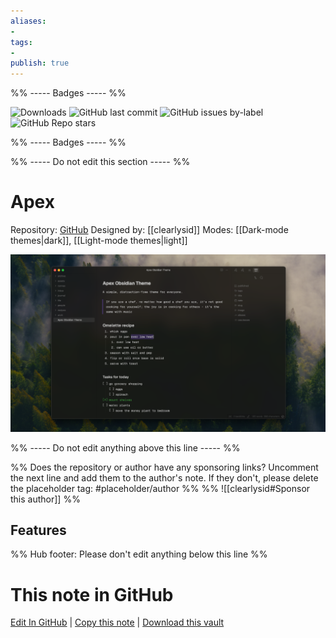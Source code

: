 ```yaml
---
aliases:
- 
tags: 
- 
publish: true
---
```


%% ----- Badges ----- %%

![Downloads](https://img.shields.io/badge/downloads-6649-573E7A?style=for-the-badge&logo=)
![GitHub last commit](https://img.shields.io/github/last-commit/clearlysid/apex?color=573E7A&label=last%20update&logo=github&style=for-the-badge)
![GitHub issues by-label](https://img.shields.io/github/issues/clearlysid/apex/help%20wanted?color=573E7A&logo=github&style=for-the-badge) 
![GitHub Repo stars](https://img.shields.io/github/stars/clearlysid/apex?color=573E7A&logo=github&style=for-the-badge)

%% ----- Badges ----- %%

%% ----- Do not edit this section ----- %%

# Apex

Repository: [GitHub](https://github.com/clearlysid/apex)
Designed by: [[clearlysid]]
Modes: [[Dark-mode themes|dark]], [[Light-mode themes|light]]



![screenshot](https://github.com/clearlysid/apex/raw/HEAD/preview.png)

%% ----- Do not edit anything above this line ----- %% 

%% Does the repository or author have any sponsoring links? Uncomment the next line and add them to the author's note. If they don't, please delete the placeholder tag: #placeholder/author %%
%% ![[clearlysid#Sponsor this author]] %%


## Features



%% Hub footer: Please don't edit anything below this line %%

# This note in GitHub

<span class="git-footer">[Edit In GitHub](https://github.dev/obsidian-community/obsidian-hub/blob/main/02%20-%20Community%20Expansions/02.05%20All%20Community%20Expansions/Themes/Apex.md "git-hub-edit-note") | [Copy this note](https://raw.githubusercontent.com/obsidian-community/obsidian-hub/main/02%20-%20Community%20Expansions/02.05%20All%20Community%20Expansions/Themes/Apex.md "git-hub-copy-note") | [Download this vault](https://github.com/obsidian-community/obsidian-hub/archive/refs/heads/main.zip "git-hub-download-vault") </span>
